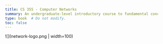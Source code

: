 ```yaml
---
title: CS 355 - Computer Networks
summary: An undergraduate-level introductory course to fundamental concepts of wired and wireless networks including digital data transmission and encoding, layered protocol models, Internet protocol, Internet client-server models, and network design methodology.
type: book  # Do not modify.
toc: false
---
```


![](network-logo.png | width=100)



